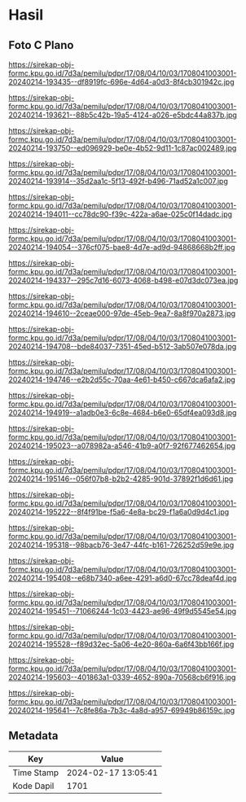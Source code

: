 # Hasil

## Foto C Plano

https://sirekap-obj-formc.kpu.go.id/7d3a/pemilu/pdpr/17/08/04/10/03/1708041003001-20240214-193435--df8919fc-696e-4d64-a0d3-8f4cb301942c.jpg

https://sirekap-obj-formc.kpu.go.id/7d3a/pemilu/pdpr/17/08/04/10/03/1708041003001-20240214-193621--88b5c42b-19a5-4124-a026-e5bdc44a837b.jpg

https://sirekap-obj-formc.kpu.go.id/7d3a/pemilu/pdpr/17/08/04/10/03/1708041003001-20240214-193750--ed096929-be0e-4b52-9d11-1c87ac002489.jpg

https://sirekap-obj-formc.kpu.go.id/7d3a/pemilu/pdpr/17/08/04/10/03/1708041003001-20240214-193914--35d2aa1c-5f13-492f-b496-71ad52a1c007.jpg

https://sirekap-obj-formc.kpu.go.id/7d3a/pemilu/pdpr/17/08/04/10/03/1708041003001-20240214-194011--cc78dc90-f39c-422a-a6ae-025c0f14dadc.jpg

https://sirekap-obj-formc.kpu.go.id/7d3a/pemilu/pdpr/17/08/04/10/03/1708041003001-20240214-194054--376cf075-bae8-4d7e-ad9d-94868668b2ff.jpg

https://sirekap-obj-formc.kpu.go.id/7d3a/pemilu/pdpr/17/08/04/10/03/1708041003001-20240214-194337--295c7d16-6073-4068-b498-e07d3dc073ea.jpg

https://sirekap-obj-formc.kpu.go.id/7d3a/pemilu/pdpr/17/08/04/10/03/1708041003001-20240214-194610--2ceae000-97de-45eb-9ea7-8a8f970a2873.jpg

https://sirekap-obj-formc.kpu.go.id/7d3a/pemilu/pdpr/17/08/04/10/03/1708041003001-20240214-194708--bde84037-7351-45ed-b512-3ab507e078da.jpg

https://sirekap-obj-formc.kpu.go.id/7d3a/pemilu/pdpr/17/08/04/10/03/1708041003001-20240214-194746--e2b2d55c-70aa-4e61-b450-c667dca6afa2.jpg

https://sirekap-obj-formc.kpu.go.id/7d3a/pemilu/pdpr/17/08/04/10/03/1708041003001-20240214-194919--a1adb0e3-6c8e-4684-b6e0-65df4ea093d8.jpg

https://sirekap-obj-formc.kpu.go.id/7d3a/pemilu/pdpr/17/08/04/10/03/1708041003001-20240214-195023--a078982a-a546-41b9-a0f7-92f677462654.jpg

https://sirekap-obj-formc.kpu.go.id/7d3a/pemilu/pdpr/17/08/04/10/03/1708041003001-20240214-195146--056f07b8-b2b2-4285-901d-37892f1d6d61.jpg

https://sirekap-obj-formc.kpu.go.id/7d3a/pemilu/pdpr/17/08/04/10/03/1708041003001-20240214-195222--8f4f91be-f5a6-4e8a-bc29-f1a6a0d9d4c1.jpg

https://sirekap-obj-formc.kpu.go.id/7d3a/pemilu/pdpr/17/08/04/10/03/1708041003001-20240214-195318--98bacb76-3e47-44fc-b161-726252d59e9e.jpg

https://sirekap-obj-formc.kpu.go.id/7d3a/pemilu/pdpr/17/08/04/10/03/1708041003001-20240214-195408--e68b7340-a6ee-4291-a6d0-67cc78deaf4d.jpg

https://sirekap-obj-formc.kpu.go.id/7d3a/pemilu/pdpr/17/08/04/10/03/1708041003001-20240214-195451--71066244-1c03-4423-ae96-49f9d5545e54.jpg

https://sirekap-obj-formc.kpu.go.id/7d3a/pemilu/pdpr/17/08/04/10/03/1708041003001-20240214-195528--f89d32ec-5a06-4e20-860a-6a6f43bb166f.jpg

https://sirekap-obj-formc.kpu.go.id/7d3a/pemilu/pdpr/17/08/04/10/03/1708041003001-20240214-195603--401863a1-0339-4652-890a-70568cb6f916.jpg

https://sirekap-obj-formc.kpu.go.id/7d3a/pemilu/pdpr/17/08/04/10/03/1708041003001-20240214-195641--7c8fe86a-7b3c-4a8d-a957-69949b86159c.jpg


## Metadata

| Key        | Value               |
| ---------- | ------------------- |
| Time Stamp | 2024-02-17 13:05:41 |
| Kode Dapil | 1701                |



